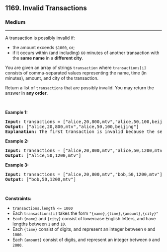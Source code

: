 <h2>1169. Invalid Transactions</h2><h3>Medium</h3><hr><div><p>A transaction is possibly invalid if:</p>

<ul>
	<li>the amount exceeds <code>$1000</code>, or;</li>
	<li>if it occurs within (and including) <code>60</code> minutes of another transaction with the <strong>same name</strong> in a <strong>different city</strong>.</li>
</ul>

<p>You are given an array of strings <code>transaction</code> where <code>transactions[i]</code> consists of comma-separated values representing the name, time (in minutes), amount, and city of the transaction.</p>

<p>Return a list of <code>transactions</code> that are possibly invalid. You may return the answer in <strong>any order</strong>.</p>

<p>&nbsp;</p>
<p><strong>Example 1:</strong></p>

<pre style="position: relative;"><strong>Input:</strong> transactions = ["alice,20,800,mtv","alice,50,100,beijing"]
<strong>Output:</strong> ["alice,20,800,mtv","alice,50,100,beijing"]
<strong>Explanation:</strong> The first transaction is invalid because the second transaction occurs within a difference of 60 minutes, have the same name and is in a different city. Similarly the second one is invalid too.<div class="open_grepper_editor" title="Edit &amp; Save To Grepper"></div></pre>

<p><strong>Example 2:</strong></p>

<pre style="position: relative;"><strong>Input:</strong> transactions = ["alice,20,800,mtv","alice,50,1200,mtv"]
<strong>Output:</strong> ["alice,50,1200,mtv"]
<div class="open_grepper_editor" title="Edit &amp; Save To Grepper"></div></pre>

<p><strong>Example 3:</strong></p>

<pre style="position: relative;"><strong>Input:</strong> transactions = ["alice,20,800,mtv","bob,50,1200,mtv"]
<strong>Output:</strong> ["bob,50,1200,mtv"]
<div class="open_grepper_editor" title="Edit &amp; Save To Grepper"></div></pre>

<p>&nbsp;</p>
<p><strong>Constraints:</strong></p>

<ul>
	<li><code>transactions.length &lt;= 1000</code></li>
	<li>Each <code>transactions[i]</code> takes the form <code>"{name},{time},{amount},{city}"</code></li>
	<li>Each <code>{name}</code> and <code>{city}</code> consist of lowercase English letters, and have lengths between <code>1</code> and <code>10</code>.</li>
	<li>Each <code>{time}</code> consist of digits, and represent an integer between <code>0</code> and <code>1000</code>.</li>
	<li>Each <code>{amount}</code> consist of digits, and represent an integer between <code>0</code> and <code>2000</code>.</li>
</ul>
</div>